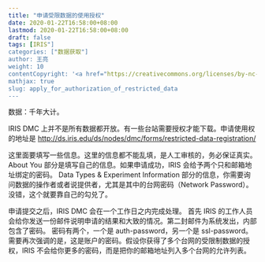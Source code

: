 ```yaml
---
title: "申请受限数据的使用授权"
date: 2020-01-22T16:58:00+08:00
lastmod: 2020-01-22T16:58:00+08:00
draft: false
tags: [IRIS"]
categories: ["数据获取"]
author: 王亮
weight: 10
contentCopyright: '<a href="https://creativecommons.org/licenses/by-nc-sa/4.0/deed.zh" rel="noopener" target="_blank">CC 4.0</a>'
mathjax: true
slug: apply_for_authorization_of_restricted_data
---
```


数据：千年大计。

IRIS DMC 上并不是所有数据都开放。有一些台站需要授权才能下载。申请使用权的地址是 http://ds.iris.edu/ds/nodes/dmc/forms/restricted-data-registration/

这里面要填写一些信息。这里的信息都不能乱填，是人工审核的，务必保证真实。
About You 部分是填写自己的信息。如果申请成功，IRIS 会给予两个只和邮箱地址绑定的密码。
Data Types & Experiment Information 部分的信息，你需要询问数据的操作者或者说提供者，尤其是其中的台网密码（Network Password）。
没错，这个就要靠自己的勾兑了。

申请提交之后，IRIS DMC 会在一个工作日之内完成处理。
首先 IRIS 的工作人员会给你发送一份邮件说明申请的结果和大致的情况。第二封邮件为系统发出，内部包含了密码。
密码有两个，一个是 auth-password，另一个是 ssl-password。
需要再次强调的是，这是账户的密码。假设你获得了多个台网的受限制数据的授权，IRIS 不会给你更多的密码，而是把你的邮箱地址列入多个台网的允许列表。